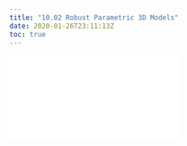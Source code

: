 ```yaml
---
title: "10.02 Robust Parametric 3D Models"
date: 2020-01-26T23:11:13Z
toc: true
---
```


![Link to included file contents](../../../../3d-modeling/robust-parametric-3d-models.md)
